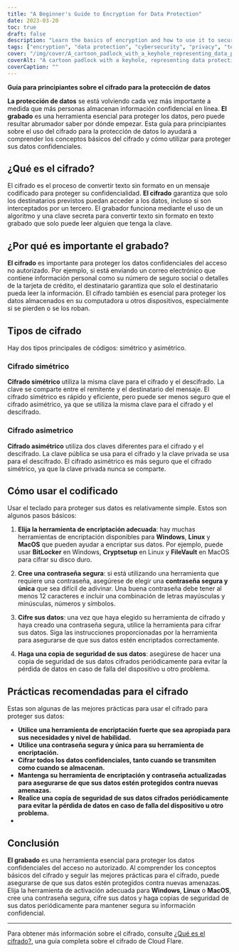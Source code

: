 ```yaml
---
title: "A Beginner's Guide to Encryption for Data Protection"
date: 2023-03-20
toc: true
draft: false
description: "Learn the basics of encryption and how to use it to secure your sensitive data with this beginner's guide to encryption."
tags: ["encryption", "data protection", "cybersecurity", "privacy", "technology", "online security", "symmetric encryption", "asymmetric encryption", "security", "internet privacy", "cryptography", "encrypted messaging", "digital security", "data privacy", "encrypted data", "encryption software", "data encryption", "computer security", "network security", "password protection"]
cover: "/img/cover/A_cartoon_padlock_with_a_keyhole_representing_data_protection.png"
coverAlt: "A cartoon padlock with a keyhole, representing data protection through encryption."
coverCaption: ""
---
```


**Guía para principiantes sobre el cifrado para la protección de datos**  **La protección de datos** se está volviendo cada vez más importante a medida que más personas almacenan información confidencial en línea. **El grabado** es una herramienta esencial para proteger los datos, pero puede resultar abrumador saber por dónde empezar. Esta guía para principiantes sobre el uso del cifrado para la protección de datos lo ayudará a comprender los conceptos básicos del cifrado y cómo utilizar para proteger sus datos confidenciales.  ## ¿Qué es el cifrado?  El cifrado es el proceso de convertir texto sin formato en un mensaje codificado para proteger su confidencialidad. **El cifrado** garantiza que solo los destinatarios previstos puedan acceder a los datos, incluso si son interceptados por un tercero. El grabador funciona mediante el uso de un algoritmo y una clave secreta para convertir texto sin formato en texto grabado que solo puede leer alguien que tenga la clave.  ## ¿Por qué es importante el grabado?  **El cifrado** es importante para proteger los datos confidenciales del acceso no autorizado. Por ejemplo, si está enviando un correo electrónico que contiene información personal como su número de seguro social o detalles de la tarjeta de crédito, el destinatario garantiza que solo el destinatario pueda leer la información. El cifrado también es esencial para proteger los datos almacenados en su computadora u otros dispositivos, especialmente si se pierden o se los roban.  ## Tipos de cifrado  Hay dos tipos principales de códigos: simétrico y asimétrico.  ### Cifrado simétrico  **Cifrado simétrico** utiliza la misma clave para el cifrado y el descifrado. La clave se comparte entre el remitente y el destinatario del mensaje. El cifrado simétrico es rápido y eficiente, pero puede ser menos seguro que el cifrado asimétrico, ya que se utiliza la misma clave para el cifrado y el descifrado.  ### Cifrado asimetrico  **Cifrado asimétrico** utiliza dos claves diferentes para el cifrado y el descifrado. La clave pública se usa para el cifrado y la clave privada se usa para el descifrado. El cifrado asimétrico es más seguro que el cifrado simétrico, ya que la clave privada nunca se comparte.  ## Cómo usar el codificado  Usar el teclado para proteger sus datos es relativamente simple. Estos son algunos pasos básicos:  1. **Elija la herramienta de encriptación adecuada**: hay muchas herramientas de encriptación disponibles para **Windows**, **Linux** y **MacOS** que pueden ayudar a encriptar sus datos. Por ejemplo, puede usar **BitLocker** en Windows, **Cryptsetup** en Linux y **FileVault** en MacOS para cifrar su disco duro.  2. **Cree una contraseña segura**: si está utilizando una herramienta que requiere una contraseña, asegúrese de elegir una **contraseña segura y única** que sea difícil de adivinar. Una buena contraseña debe tener al menos 12 caracteres e incluir una combinación de letras mayúsculas y minúsculas, números y símbolos.  3. **Cifre sus datos**: una vez que haya elegido su herramienta de cifrado y haya creado una contraseña segura, utilice la herramienta para cifrar sus datos. Siga las instrucciones proporcionadas por la herramienta para asegurarse de que sus datos estén encriptados correctamente.  4. **Haga una copia de seguridad de sus datos**: asegúrese de hacer una copia de seguridad de sus datos cifrados periódicamente para evitar la pérdida de datos en caso de falla del dispositivo u otro problema.  ## Prácticas recomendadas para el cifrado  Estas son algunas de las mejores prácticas para usar el cifrado para proteger sus datos:  - **Utilice una herramienta de encriptación fuerte que sea apropiada para sus necesidades y nivel de habilidad.** - **Utilice una contraseña segura y única para su herramienta de encriptación.** - **Cifrar todos los datos confidenciales, tanto cuando se transmiten como cuando se almacenan.** - **Mantenga su herramienta de encriptación y contraseña actualizadas para asegurarse de que sus datos estén protegidos contra nuevas amenazas.** - **Realice una copia de seguridad de sus datos cifrados periódicamente para evitar la pérdida de datos en caso de falla del dispositivo u otro problema.** - ## Conclusión  **El grabado** es una herramienta esencial para proteger los datos confidenciales del acceso no autorizado. Al comprender los conceptos básicos del cifrado y seguir las mejores prácticas para el cifrado, puede asegurarse de que sus datos estén protegidos contra nuevas amenazas. Elija la herramienta de activación adecuada para **Windows**, **Linux** o **MacOS**, cree una contraseña segura, cifre sus datos y haga copias de seguridad de sus datos periódicamente para mantener segura su información confidencial.  ______  Para obtener más información sobre el cifrado, consulte [¿Qué es el cifrado?](https://www.cloudflare.com/learning/ssl/what-is-encryption/), una guía completa sobre el cifrado de Cloud Flare.